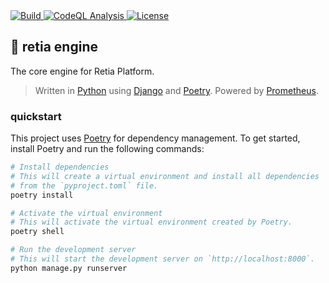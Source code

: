 <a href="https://github.com/retia-platform/retia-engine-experiment/actions/workflows/build.yml">
  <img src="https://github.com/retia-platform/retia-engine-experiment/actions/workflows/build.yml/badge.svg" alt="Build" target="_blank" rel="noopener noreferrer">
</a>
<a href="https://github.com/retia-platform/retia-engine-experiment/actions/workflows/github-code-scanning/codeql">
  <img src="https://github.com/retia-platform/retia-engine-experiment/actions/workflows/github-code-scanning/codeql/badge.svg" alt="CodeQL Analysis" target="_blank" rel="noopener noreferrer">
</a>
<a href="https://github.com/retia-platform/retia-engine-experiment/blob/main/LICENSE">
  <img src="https://img.shields.io/github/license/retia-platform/retia-engine-experiment" alt="License" target="_blank" rel="noopener noreferrer">
</a>

## 🚀 retia engine

The core engine for Retia Platform.

> Written in [Python](https://www.python.org) using [Django](https://www.djangoproject.com) and [Poetry](https://python-poetry.org). Powered by [Prometheus](https://prometheus.io).

### quickstart

This project uses [Poetry](https://python-poetry.org) for dependency management. To get started, install Poetry and run the following commands:

```bash
# Install dependencies
# This will create a virtual environment and install all dependencies
# from the `pyproject.toml` file.
poetry install

# Activate the virtual environment
# This will activate the virtual environment created by Poetry.
poetry shell

# Run the development server
# This will start the development server on `http://localhost:8000`.
python manage.py runserver
```
